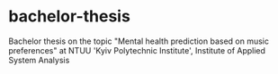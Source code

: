 # bachelor-thesis
Bachelor thesis on the topic "Mental health prediction based on music preferences" at NTUU 'Kyiv Polytechnic Institute', Institute of Applied System Analysis
